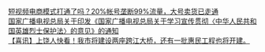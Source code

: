   
[短视频电商模式打通了吗？20%帐号垄断99%流量，大号卖货已走通](http://www.dianyue.me/archives/978/gp796z3tk8lk4r2d/)  
[国家广播电视总局关于印发《国家广播电视总局关于学习宣传贯彻〈中华人民共和国英雄烈士保护法〉的意见》的通知](http://www.dianyue.me/archives/981/4mx7zp3c41jp0x8k/)  
[【喜讯】上饶人快看！我市将建设两座跨江大桥，还有一批惠民工程也将开建。](http://www.dianyue.me/archives/708/0s76shbo77a2hx5c/)